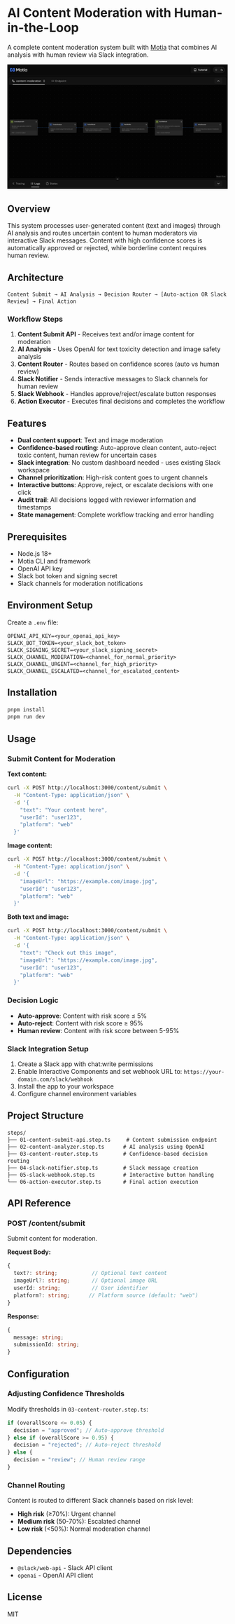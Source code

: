 # AI Content Moderation with Human-in-the-Loop

A complete content moderation system built with [Motia](https://motia.dev) that combines AI analysis with human review via Slack integration.

![Content Moderator](examples/ai-content-moderation/assets/workflow.png)

## Overview

This system processes user-generated content (text and images) through AI analysis and routes uncertain content to human moderators via interactive Slack messages. Content with high confidence scores is automatically approved or rejected, while borderline content requires human review.

## Architecture

```
Content Submit → AI Analysis → Decision Router → [Auto-action OR Slack Review] → Final Action
```

### Workflow Steps

1. **Content Submit API** - Receives text and/or image content for moderation
2. **AI Analysis** - Uses OpenAI for text toxicity detection and image safety analysis
3. **Content Router** - Routes based on confidence scores (auto vs human review)
4. **Slack Notifier** - Sends interactive messages to Slack channels for human review
5. **Slack Webhook** - Handles approve/reject/escalate button responses
6. **Action Executor** - Executes final decisions and completes the workflow

## Features

- **Dual content support**: Text and image moderation
- **Confidence-based routing**: Auto-approve clean content, auto-reject toxic content, human review for uncertain cases
- **Slack integration**: No custom dashboard needed - uses existing Slack workspace
- **Channel prioritization**: High-risk content goes to urgent channels
- **Interactive buttons**: Approve, reject, or escalate decisions with one click
- **Audit trail**: All decisions logged with reviewer information and timestamps
- **State management**: Complete workflow tracking and error handling

## Prerequisites

- Node.js 18+
- Motia CLI and framework
- OpenAI API key
- Slack bot token and signing secret
- Slack channels for moderation notifications

## Environment Setup

Create a `.env` file:

```env
OPENAI_API_KEY=<your_openai_api_key>
SLACK_BOT_TOKEN=<your_slack_bot_token>
SLACK_SIGNING_SECRET=<your_slack_signing_secret>
SLACK_CHANNEL_MODERATION=<channel_for_normal_priority>
SLACK_CHANNEL_URGENT=<channel_for_high_priority>
SLACK_CHANNEL_ESCALATED=<channel_for_escalated_content>
```

## Installation

```bash
pnpm install
pnpm run dev
```

## Usage

### Submit Content for Moderation

**Text content:**

```bash
curl -X POST http://localhost:3000/content/submit \
  -H "Content-Type: application/json" \
  -d '{
    "text": "Your content here",
    "userId": "user123",
    "platform": "web"
  }'
```

**Image content:**

```bash
curl -X POST http://localhost:3000/content/submit \
  -H "Content-Type: application/json" \
  -d '{
    "imageUrl": "https://example.com/image.jpg",
    "userId": "user123",
    "platform": "web"
  }'
```

**Both text and image:**

```bash
curl -X POST http://localhost:3000/content/submit \
  -H "Content-Type: application/json" \
  -d '{
    "text": "Check out this image",
    "imageUrl": "https://example.com/image.jpg",
    "userId": "user123",
    "platform": "web"
  }'
```

### Decision Logic

- **Auto-approve**: Content with risk score ≤ 5%
- **Auto-reject**: Content with risk score ≥ 95%
- **Human review**: Content with risk score between 5-95%

### Slack Integration Setup

1. Create a Slack app with chat:write permissions
2. Enable Interactive Components and set webhook URL to: `https://your-domain.com/slack/webhook`
3. Install the app to your workspace
4. Configure channel environment variables

## Project Structure

```
steps/
├── 01-content-submit-api.step.ts     # Content submission endpoint
├── 02-content-analyzer.step.ts      # AI analysis using OpenAI
├── 03-content-router.step.ts        # Confidence-based decision routing
├── 04-slack-notifier.step.ts        # Slack message creation
├── 05-slack-webhook.step.ts         # Interactive button handling
└── 06-action-executor.step.ts       # Final action execution
```

## API Reference

### POST /content/submit

Submit content for moderation.

**Request Body:**

```typescript
{
  text?: string;           // Optional text content
  imageUrl?: string;       // Optional image URL
  userId: string;          // User identifier
  platform?: string;      // Platform source (default: "web")
}
```

**Response:**

```typescript
{
  message: string;
  submissionId: string;
}
```

## Configuration

### Adjusting Confidence Thresholds

Modify thresholds in `03-content-router.step.ts`:

```typescript
if (overallScore <= 0.05) {
  decision = "approved"; // Auto-approve threshold
} else if (overallScore >= 0.95) {
  decision = "rejected"; // Auto-reject threshold
} else {
  decision = "review"; // Human review range
}
```

### Channel Routing

Content is routed to different Slack channels based on risk level:

- **High risk** (≥70%): Urgent channel
- **Medium risk** (50-70%): Escalated channel
- **Low risk** (<50%): Normal moderation channel

## Dependencies

- `@slack/web-api` - Slack API client
- `openai` - OpenAI API client

## License

MIT
